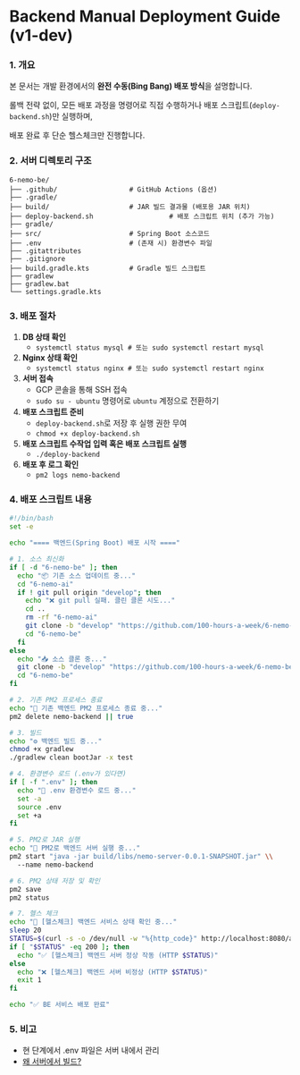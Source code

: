 # Backend Manual Deployment Guide (v1-dev)

### 1. 개요

본 문서는 개발 환경에서의 **완전 수동(Bing Bang) 배포 방식**을 설명합니다.

롤백 전략 없이, 모든 배포 과정을 명령어로 직접 수행하거나 배포 스크립트(`deploy-backend.sh`)만 실행하며,

배포 완료 후 단순 헬스체크만 진행합니다.

### 2. 서버 디렉토리 구조

```
6-nemo-be/
├── .github/                  # GitHub Actions (옵션)
├── .gradle/                  
├── build/                    # JAR 빌드 결과물 (배포용 JAR 위치)
├── deploy-backend.sh                   # 배포 스크립트 위치 (추가 가능)
├── gradle/                   
├── src/                      # Spring Boot 소스코드
├── .env                      # (존재 시) 환경변수 파일
├── .gitattributes
├── .gitignore
├── build.gradle.kts          # Gradle 빌드 스크립트
├── gradlew
├── gradlew.bat
└── settings.gradle.kts
```

### 3. 배포 절차

1. **DB 상태 확인**
   - `systemctl status mysql # 또는 sudo systemctl restart mysql`
2. **Nginx 상태 확인**
   - `systemctl status nginx # 또는 sudo systemctl restart nginx`
3. **서버 접속**
   - GCP 콘솔을 통해 SSH 접속
   - `sudo su - ubuntu` 명령어로 `ubuntu` 계정으로 전환하기
4. **배포 스크립트 준비**
   - `deploy-backend.sh`로 저장 후 실행 권한 무여
   - `chmod +x deploy-backend.sh`
5. **배포 스크립트 수작업 입력 혹은 배포 스크립트 실행**
   - `./deploy-backend`
6. **배포 후 로그 확인**
   - `pm2 logs nemo-backend`

### 4. 배포 스크립트 내용

```bash
#!/bin/bash
set -e

echo "==== 백엔드(Spring Boot) 배포 시작 ===="

# 1. 소스 최신화
if [ -d "6-nemo-be" ]; then
  echo "📦 기존 소스 업데이트 중..."
  cd "6-nemo-ai"
  if ! git pull origin "develop"; then
    echo "❌ git pull 실패. 클린 클론 시도..."
    cd ..
    rm -rf "6-nemo-ai"
    git clone -b "develop" "https://github.com/100-hours-a-week/6-nemo-be.git"
    cd "6-nemo-be"
  fi
else
  echo "📥 소스 클론 중..."
  git clone -b "develop" "https://github.com/100-hours-a-week/6-nemo-be.git"
  cd "6-nemo-be"
fi

# 2. 기존 PM2 프로세스 종료
echo "🛑 기존 백엔드 PM2 프로세스 종료 중..."
pm2 delete nemo-backend || true

# 3. 빌드
echo "⚙️ 백엔드 빌드 중..."
chmod +x gradlew
./gradlew clean bootJar -x test

# 4. 환경변수 로드 (.env가 있다면)
if [ -f ".env" ]; then
  echo "📄 .env 환경변수 로드 중..."
  set -a
  source .env
  set +a
fi

# 5. PM2로 JAR 실행
echo "🚀 PM2로 백엔드 서버 실행 중..."
pm2 start "java -jar build/libs/nemo-server-0.0.1-SNAPSHOT.jar" \\
  --name nemo-backend

# 6. PM2 상태 저장 및 확인
pm2 save
pm2 status

# 7. 헬스 체크
echo "🔎 [헬스체크] 백엔드 서비스 상태 확인 중..."
sleep 20
STATUS=$(curl -s -o /dev/null -w "%{http_code}" http://localhost:8080/actuator/health)
if [ "$STATUS" -eq 200 ]; then
  echo "✅ [헬스체크] 백엔드 서버 정상 작동 (HTTP $STATUS)"
else
  echo "❌ [헬스체크] 백엔드 서버 비정상 (HTTP $STATUS)"
  exit 1
fi

echo "✅ BE 서비스 배포 완료"
```

### 5. 비고

- 현 단계에서 .env 파일은 서버 내에서 관리
- [왜 서버에서 빌드?](https://github.com/100-hours-a-week/6-nemo-wiki/wiki/%5BCL%5D-%EC%84%9C%EB%B2%84%EC%97%90%EC%84%9C-%EB%B9%8C%EB%93%9C%ED%95%98%EB%8A%94-%EC%9D%B4%EC%9C%A0)